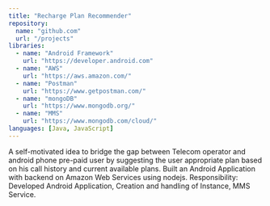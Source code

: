 ```yaml
---
title: "Recharge Plan Recommender"
repository:
  name: "github.com"
  url: "/projects"
libraries:
  - name: "Android Framework"
    url: "https://developer.android.com"
  - name: "AWS"
    url: "https://aws.amazon.com/"
  - name: "Postman"
    url: "https://www.getpostman.com/"
  - name: "mongoDB"
    url: "https://www.mongodb.org/"
  - name: "MMS"
    url: "https://www.mongodb.com/cloud/"
languages: [Java, JavaScript]
---
```

A self-motivated idea to bridge the gap between Telecom operator and android phone pre-paid user by suggesting the user appropriate plan based on his call history and current available plans. Built an Android Application with backend on Amazon Web Services using nodejs. Responsibility: Developed Android Application, Creation and handling of Instance, MMS Service.
